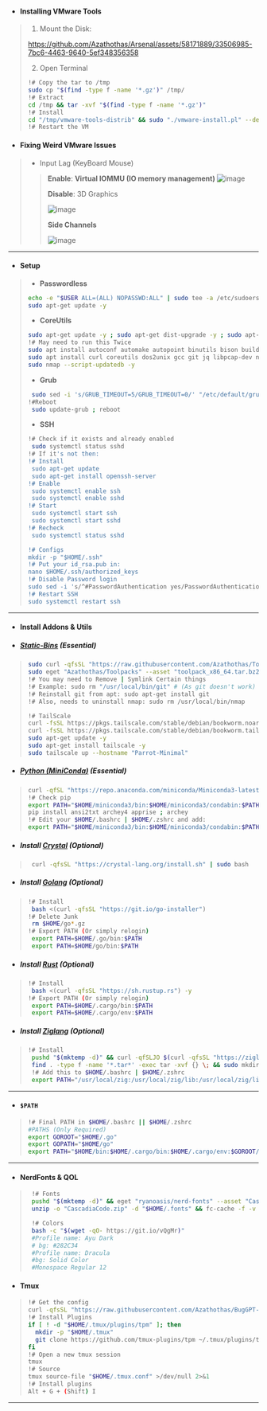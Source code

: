 - #### Installing VMware Tools
> 1. Mount the Disk:
> 
> https://github.com/Azathothas/Arsenal/assets/58171889/33506985-7bc6-4463-9640-5ef348356358
>
> 2. Open Terminal
> ```bash
> !# Copy the tar to /tmp
> sudo cp "$(find -type f -name '*.gz')" /tmp/
> !# Extract
> cd /tmp && tar -xvf "$(find -type f -name '*.gz')"
> !# Install
> cd "/tmp/vmware-tools-distrib" && sudo "./vmware-install.pl" --default
> !# Restart the VM
> ```
- #### Fixing Weird VMware Issues
> - Input Lag (KeyBoard Mouse)
> > **Enable**: **Virtual IOMMU (IO memory management)**
> > ![image](https://github.com/Azathothas/Arsenal/assets/58171889/6ab7cfd3-b7d2-4ee9-a5c5-703de19785da)
> > 
> > **Disable**: 3D Graphics
> > 
> > ![image](https://github.com/Azathothas/Arsenal/assets/58171889/12000c66-05ea-4ed9-8017-a8a420987f50)
> >
> > **Side Channels**
> > 
> > ![image](https://github.com/Azathothas/Arsenal/assets/58171889/b6763735-ba42-4733-8387-3889cc12e199)
> > 
---
- #### Setup
> - **Passwordless**
> ```bash
> echo -e "$USER ALL=(ALL) NOPASSWD:ALL" | sudo tee -a /etc/sudoers
> sudo apt-get update -y
> ```
> - **CoreUtils**
> ```bash
> sudo apt-get update -y ; sudo apt-get dist-upgrade -y ; sudo apt-get upgrade -y
> !# May need to run this Twice
> sudo apt install autoconf automake autopoint binutils bison build-essential ca-certificates coreutils curl dos2unix git gcc htop flex file jq moreutils wget xclip -y
> sudo apt install curl coreutils dos2unix gcc git jq libpcap-dev nmap wget xclip xsltproc -y
> sudo nmap --script-updatedb -y
> ```
> - **Grub**
> ```bash
>  sudo sed -i 's/GRUB_TIMEOUT=5/GRUB_TIMEOUT=0/' "/etc/default/grub"
> !#Reboot
>  sudo update-grub ; reboot 
> ```
> - **SSH**
> ```bash
> !# Check if it exists and already enabled
>  sudo systemctl status sshd
> !# If it's not then:
> !# Install
>  sudo apt-get update
>  sudo apt-get install openssh-server
> !# Enable
>  sudo systemctl enable ssh
>  sudo systemctl enable sshd
> !# Start
>  sudo systemctl start ssh
>  sudo systemctl start sshd
> !# Recheck
>  sudo systemctl status sshd
>
> !# Configs
> mkdir -p "$HOME/.ssh"
> !# Put your id_rsa.pub in:
> nano $HOME/.ssh/authorized_keys
> !# Disable Password login
> sudo sed -i 's/^#PasswordAuthentication yes/PasswordAuthentication no/' /etc/ssh/sshd_config
> !# Restart SSH
> sudo systemctl restart ssh
> ```
---
- #### Install Addons & Utils
- ##### [**Static-Bins**](https://github.com/Azathothas/Toolpacks) (Essential)
> ```bash
> sudo curl -qfsSL "https://raw.githubusercontent.com/Azathothas/Toolpacks/main/x86_64/eget" -o "/usr/local/bin/eget" && sudo chmod +xwr "/usr/local/bin/eget"
> sudo eget "Azathothas/Toolpacks" --asset "toolpack_x86_64.tar.bz2" --all --to "/usr/local/bin" && sudo chmod +xwr /usr/local/bin/*
> !# You may need to Remove | Symlink Certain things
> !# Example: sudo rm "/usr/local/bin/git" # (As git doesn't work)
> !# Reinstall git from apt: sudo apt-get install git
> !# Also, needs to uninstall nmap: sudo rm /usr/local/bin/nmap
>
> !# TailScale
> curl -fsSL https://pkgs.tailscale.com/stable/debian/bookworm.noarmor.gpg | sudo tee /usr/share/keyrings/tailscale-archive-keyring.gpg >/dev/null
> curl -fsSL https://pkgs.tailscale.com/stable/debian/bookworm.tailscale-keyring.list | sudo tee /etc/apt/sources.list.d/tailscale.list
> sudo apt-get update -y
> sudo apt-get install tailscale -y
> sudo tailscale up --hostname "Parrot-Minimal"
> 
> ```
 - ##### [Python (**MiniConda**)](https://docs.conda.io/projects/miniconda/en/latest/) (Essential)
> ```bash
> curl -qfSL "https://repo.anaconda.com/miniconda/Miniconda3-latest-Linux-x86_64.sh" -o /tmp/install_conda.sh && chmod +xwr "/tmp/install_conda.sh" && /tmp/install_conda.sh -b
> !# Check pip
> export PATH="$HOME/miniconda3/bin:$HOME/miniconda3/condabin:$PATH"
> pip install ansi2txt archey4 apprise ; archey
> !# Edit your $HOME/.bashrc | $HOME/.zshrc and add:
> export PATH="$HOME/miniconda3/bin:$HOME/miniconda3/condabin:$PATH"
> ```
- ##### Install [**Crystal**](https://crystal-lang.org/install/on_ubuntu/) (Optional)
> ```bash
>  curl -qfsSL "https://crystal-lang.org/install.sh" | sudo bash
> ```
- ##### Install [**Golang**](https://github.com/kerolloz/go-installer) (Optional)
> ```bash
> !# Install
>  bash <(curl -qfsSL "https://git.io/go-installer")
> !# Delete Junk
>  rm $HOME/go*.gz
> !# Export PATH (Or simply relogin)
>  export PATH=$HOME/.go/bin:$PATH
>  export PATH=$HOME/go/bin:$PATH
> ```
- ##### Install [**Rust**](https://www.rust-lang.org/tools/install) (Optional)
> ```bash
> !# Install
>  bash <(curl -qfsSL "https://sh.rustup.rs") -y 
> !# Export PATH (Or simply relogin)
>  export PATH=$HOME/.cargo/bin:$PATH
>  export PATH=$HOME/.cargo/env:$PATH
> ```
- ##### Install [**Ziglang**](https://ziglang.org/learn/getting-started/) (Optional)
> ```bash
> !# Install
>  pushd "$(mktemp -d)" && curl -qfSLJO $(curl -qfsSL "https://ziglang.org/download/index.json" | jq -r '.master | ."x86_64-linux".tarball')
>  find . -type f -name '*.tar*' -exec tar -xvf {} \; && sudo mkdir -p "/usr/local/zig" && sudo mv "$(find . -maxdepth 1 -type d | grep -v '^.$')"/* "/usr/local/zig" ; popd
>  !# Add this to $HOME/.bashrc | $HOME/.zshrc
>  export PATH="/usr/local/zig:/usr/local/zig/lib:/usr/local/zig/lib/include:$PATH"
> ```
---
- #### **`$PATH`**
> ```bash
> !# Final PATH in $HOME/.bashrc || $HOME/.zshrc
> #PATHS (Only Required)
> export GOROOT="$HOME/.go"
> export GOPATH="$HOME/go"
> export PATH="$HOME/bin:$HOME/.cargo/bin:$HOME/.cargo/env:$GOROOT/bin:$GOPATH/bin:$HOME/miniconda3/bin:$HOME/miniconda3/condabin:/usr/local/zig:/usr/local/zig/lib:/usr/local/zig/lib/include:$PATH"
> ```
---
- #### **NerdFonts** & **QOL**
> ```bash
>  !# Fonts
>  pushd "$(mktemp -d)" && eget "ryanoasis/nerd-fonts" --asset "CascadiaCode.zip" --to "CascadiaCode.zip" --download-only
>  unzip -o "CascadiaCode.zip" -d "$HOME/.fonts" && fc-cache -f -v ; sudo unzip -o "CascadiaCode.zip" -d "/usr/local/share/fonts" && sudo fc-cache -f -v ; popd
>
>  !# Colors
>  bash -c "$(wget -qO- https://git.io/vQgMr)"
>  #Profile name: Ayu Dark
>  # bg: #282C34
>  #Profile name: Dracula
>  #bg: Solid Color
>  #Monospace Regular 12
> ```
- #### Tmux
> ```bash
> !# Get the config
> curl -qfsSL "https://raw.githubusercontent.com/Azathothas/BugGPT-Tools/main/free-tiers/VPS/.scripts/.tmux.conf" -o "$HOME/.tmux.conf"
> !# Install Plugins
> if [ ! -d "$HOME/.tmux/plugins/tpm" ]; then
>   mkdir -p "$HOME/.tmux"
>   git clone https://github.com/tmux-plugins/tpm ~/.tmux/plugins/tpm >/dev/null 2>&1 
> fi
> !# Open a new tmux session
> tmux
> !# Source
> tmux source-file "$HOME/.tmux.conf" >/dev/null 2>&1
> !# Install plugins
> Alt + G + (Shift) I 
> ```
---
